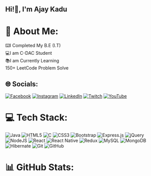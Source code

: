 ## Hi!👋, I'm Ajay Kadu

# 💫 About Me:
⌨️I Completed My B.E (I.T) <br>💻I am C-DAC Student <br>📚I am Currently Learning<br>150+ LeetCode Problem Solve


## 🌐 Socials:
[![Facebook](https://img.shields.io/badge/Facebook-%231877F2.svg?logo=Facebook&logoColor=white)](https://facebook.com/AjayPatilKadu) [![Instagram](https://img.shields.io/badge/Instagram-%23E4405F.svg?logo=Instagram&logoColor=white)](https://instagram.com/ajaykadu15) [![LinkedIn](https://img.shields.io/badge/LinkedIn-%230077B5.svg?logo=linkedin&logoColor=white)](https://linkedin.com/in/AjayKadu) [![Twitch](https://img.shields.io/badge/Twitch-%239146FF.svg?logo=Twitch&logoColor=white)](https://twitch.tv/ajaykadu9) [![YouTube](https://img.shields.io/badge/YouTube-%23FF0000.svg?logo=YouTube&logoColor=white)](https://youtube.com/@ajaykadu15) 

# 💻 Tech Stack:
![Java](https://img.shields.io/badge/java-%23ED8B00.svg?style=flat&logo=openjdk&logoColor=white) ![HTML5](https://img.shields.io/badge/html5-%23E34F26.svg?style=flat&logo=html5&logoColor=white) ![C](https://img.shields.io/badge/c-%2300599C.svg?style=flat&logo=c&logoColor=white) ![CSS3](https://img.shields.io/badge/css3-%231572B6.svg?style=flat&logo=css3&logoColor=white) ![Bootstrap](https://img.shields.io/badge/bootstrap-%238511FA.svg?style=flat&logo=bootstrap&logoColor=white) ![Express.js](https://img.shields.io/badge/express.js-%23404d59.svg?style=flat&logo=express&logoColor=%2361DAFB) ![jQuery](https://img.shields.io/badge/jquery-%230769AD.svg?style=flat&logo=jquery&logoColor=white) ![NodeJS](https://img.shields.io/badge/node.js-6DA55F?style=flat&logo=node.js&logoColor=white) ![React](https://img.shields.io/badge/react-%2320232a.svg?style=flat&logo=react&logoColor=%2361DAFB) ![React Native](https://img.shields.io/badge/react_native-%2320232a.svg?style=flat&logo=react&logoColor=%2361DAFB) ![Redux](https://img.shields.io/badge/redux-%23593d88.svg?style=flat&logo=redux&logoColor=white) ![MySQL](https://img.shields.io/badge/mysql-4479A1.svg?style=flat&logo=mysql&logoColor=white) ![MongoDB](https://img.shields.io/badge/MongoDB-%234ea94b.svg?style=flat&logo=mongodb&logoColor=white) ![Hibernate](https://img.shields.io/badge/Hibernate-59666C?style=flat&logo=Hibernate&logoColor=white) ![Git](https://img.shields.io/badge/git-%23F05033.svg?style=flat&logo=git&logoColor=white) ![GitHub](https://img.shields.io/badge/github-%23121011.svg?style=flat&logo=github&logoColor=white)
# 📊 GitHub Stats:

<!-- Proudly created with GPRM ( https://gprm.itsvg.in ) -->
